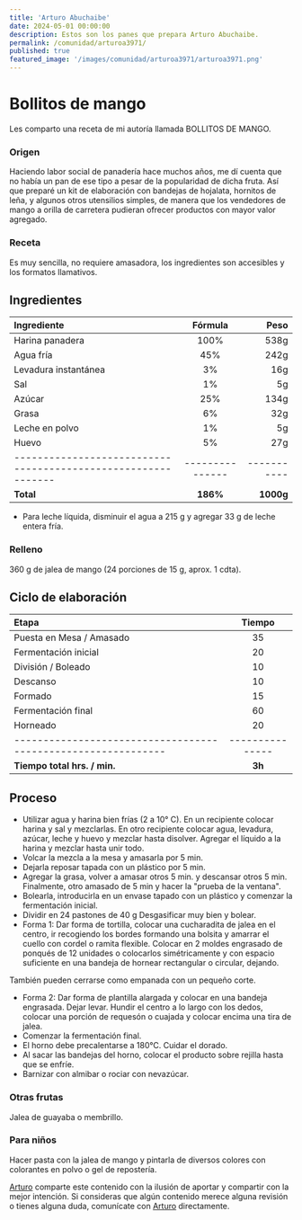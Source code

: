 ```yaml
---
title: 'Arturo Abuchaibe'
date: 2024-05-01 00:00:00
description: Estos son los panes que prepara Arturo Abuchaibe.
permalink: /comunidad/arturoa3971/
published: true
featured_image: '/images/comunidad/arturoa3971/arturoa3971.png'
---
```


<div id="mango"></div>

# Bollitos de mango

Les comparto una receta de mi autoría llamada BOLLITOS DE MANGO.

### Origen

Haciendo labor social de panadería hace muchos años, me dí cuenta que no había un pan de ese tipo a pesar de la popularidad de dicha fruta. Así que preparé un kit de elaboración con bandejas de hojalata, hornitos de leña, y algunos otros utensilios simples, de manera que los vendedores de mango a orilla de carretera pudieran ofrecer productos con mayor valor agregado.

### Receta

Es muy sencilla, no requiere amasadora, los ingredientes son accesibles y los formatos llamativos. 

## Ingredientes

| Ingrediente                                                  |    Fórmula    |      Peso |
|:-------------------------------------------------------------|:-------------:|----------:|
| Harina panadera                                              |      100%     |      538g |
| Agua fría                                                    |      45%      |      242g |
| Levadura instantánea                                         |      3%       |       16g |
| Sal                                                          |      1%       |        5g |
| Azúcar                                                       |     25%       |      134g |
| Grasa                                                        |      6%       |       32g |
| Leche en polvo                                               |      1%       |        5g |
| Huevo                                                        |      5%       |       27g |
| -------------------------------------------------------------|---------------|-----------|
| **Total**                                                    |  **186%**     | **1000g** |

- Para leche líquida, disminuir el agua a 215 g y agregar 33 g de leche entera fría.

### Relleno

360 g de jalea de mango (24 porciones de 15 g, aprox. 1 cdta).

## Ciclo de elaboración

| Etapa                                                        |    Tiempo     |
|:-------------------------------------------------------------|:-------------:|
| Puesta en Mesa / Amasado                                     |      35       |
| Fermentación inicial                                         |      20       |
| División / Boleado                                           |      10       |
| Descanso                                                     |      10       |
| Formado                                                      |      15       |
| Fermentación final                                           |      60       |
| Horneado                                                     |      20       |
| -------------------------------------------------------------|---------------|
| **Tiempo total hrs. / min.**                                 |    **3h**     |

## Proceso

- Utilizar agua y harina bien frías (2 a 10° C). En un recipiente colocar harina y sal y mezclarlas. En otro recipiente colocar agua, levadura, azúcar, leche y huevo y mezclar hasta disolver. Agregar el líquido a la harina y mezclar hasta unir todo.
- Volcar la mezcla a la mesa y amasarla por 5 min.
- Dejarla reposar tapada con un plástico por 5 min.
- Agregar la grasa, volver a amasar otros 5 min. y descansar otros 5 min. Finalmente, otro amasado de 5 min y hacer la "prueba de la ventana".
- Bolearla, introducirla en un envase tapado con un plástico y comenzar la fermentación inicial.
- Dividir en 24 pastones de 40 g Desgasificar muy bien y bolear.
- Forma 1: Dar forma de tortilla, colocar una cucharadita de jalea en el centro, ir recogiendo los bordes formando una bolsita y amarrar el cuello con cordel o ramita flexible. Colocar en 2 moldes engrasado de ponqués de 12 unidades o colocarlos simétricamente y con espacio suficiente en una bandeja de hornear rectangular o circular, dejando.

También pueden cerrarse como empanada con un pequeño corte.

- Forma 2: Dar forma de plantilla alargada y colocar en una bandeja engrasada. Dejar levar. Hundir el centro a lo largo con los dedos, colocar una porción de requesón o cuajada y colocar encima
una tira de jalea.
- Comenzar la fermentación final.
- El horno debe precalentarse a 180°C. Cuidar el dorado.
- Al sacar las bandejas del horno, colocar el producto sobre rejilla hasta que se enfríe.
- Barnizar con almibar o rociar con nevazúcar.

### Otras frutas

Jalea de guayaba o membrillo.

### Para niños

Hacer pasta con la jalea de mango y pintarla de diversos colores con colorantes en polvo o gel de repostería.


[Arturo](https://instagram.com/arturoa3971/) comparte este contenido con la ilusión de aportar y compartir con la mejor intención. Si consideras que algún contenido merece alguna revisión o tienes alguna duda, comunícate con [Arturo](https://instagram.com/arturoa3971/) directamente.
